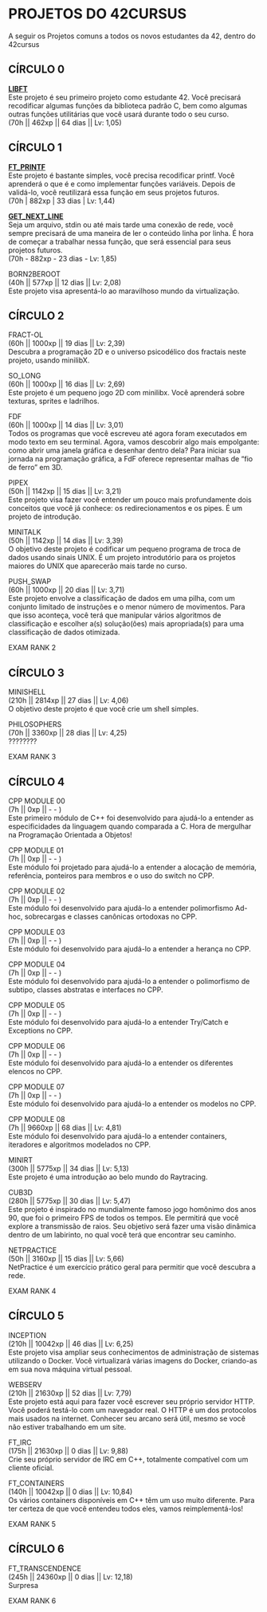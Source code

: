 <h1>PROJETOS DO 42CURSUS</h1>
A seguir os Projetos comuns a todos os novos estudantes da 42, dentro do 42cursus<br>
<h2>CÍRCULO 0</h2>


<b><a href="https://github.com/danielmourajc/42cursus/tree/main/01%20LIBFT">LIBFT</a></b><br>
Este projeto é seu primeiro projeto como estudante 42. Você precisará recodificar algumas funções da biblioteca padrão C, bem como algumas outras funções utilitárias que você usará durante todo o seu curso.<br>
(70h || 462xp || 64 dias || Lv: 1,05)

<h2>CÍRCULO 1</h2>

<b><a href="https://github.com/danielmourajc/42cursus/tree/main/02%20PRINTF">FT_PRINTF</a></b><br>
Este projeto é bastante simples, você precisa recodificar printf. Você aprenderá o que é e como implementar funções variáveis. Depois de validá-lo, você reutilizará essa função em seus projetos futuros.<br>
(70h | 882xp | 33 dias | Lv: 1,44)

<b><a href="https://github.com/danielmourajc/42cursus/tree/main/03%20GET_NEXT_LINE">GET_NEXT_LINE</a></b><br>
Seja um arquivo, stdin ou até mais tarde uma conexão de rede, você sempre precisará de uma maneira de ler o conteúdo linha por linha. É hora de começar a trabalhar nessa função, que será essencial para seus projetos futuros.<br>
(70h - 882xp - 23 dias - Lv: 1,85)

BORN2BEROOT<br>
(40h || 577xp || 12 dias || Lv: 2,08)<br>
Este projeto visa apresentá-lo ao maravilhoso mundo da virtualização.


<h2>CÍRCULO 2</h2>

FRACT-OL<br>
(60h || 1000xp || 19 dias || Lv: 2,39)<br>
Descubra a programação 2D e o universo psicodélico dos fractais neste projeto, usando minilibX.

SO_LONG<br>
(60h || 1000xp || 16 dias || Lv: 2,69)<br>
Este projeto é um pequeno jogo 2D com minilibx. Você aprenderá sobre texturas, sprites e ladrilhos.

FDF<br>
(60h || 1000xp || 14 dias || Lv: 3,01)<br>
Todos os programas que você escreveu até agora foram executados em modo texto em seu terminal. Agora, vamos descobrir algo mais empolgante: como abrir uma janela gráfica e desenhar dentro dela? Para iniciar sua jornada na programação gráfica, a FdF oferece representar malhas de “fio de ferro” em 3D.

PIPEX<br>
(50h || 1142xp || 15 dias || Lv: 3,21)<br>
Este projeto visa fazer você entender um pouco mais profundamente dois conceitos que você já conhece: os redirecionamentos e os pipes. É um projeto de introdução.

MINITALK<br>
(50h || 1142xp || 14 dias || Lv: 3,39)<br>
O objetivo deste projeto é codificar um pequeno programa de troca de dados usando sinais UNIX. É um projeto introdutório para os projetos maiores do UNIX que aparecerão mais tarde no curso.

PUSH_SWAP<br>
(60h || 1000xp || 20 dias || Lv: 3,71)<br>
Este projeto envolve a classificação de dados em uma pilha, com um conjunto limitado de instruções e o menor número de movimentos. Para que isso aconteça, você terá que manipular vários algoritmos de classificação e escolher a(s) solução(ões) mais apropriada(s) para uma classificação de dados otimizada.

EXAM RANK 2<br>

<h2>CÍRCULO 3</h2>

MINISHELL<br>
(210h || 2814xp || 27 dias || Lv: 4,06)<br>
O objetivo deste projeto é que você crie um shell simples.

PHILOSOPHERS<br>
(70h || 3360xp || 28 dias || Lv: 4,25)<br>
????????

EXAM RANK 3<br>

<h2>CÍRCULO 4</h2>

CPP MODULE 00<br>
(7h || 0xp || - - )<br>
Este primeiro módulo de C++ foi desenvolvido para ajudá-lo a entender as especificidades da linguagem quando comparada a C. Hora de mergulhar na Programação Orientada a Objetos!

CPP MODULE 01<br>
(7h || 0xp || - - )<br>
Este módulo foi projetado para ajudá-lo a entender a alocação de memória, referência, ponteiros para membros e o uso do switch no CPP.

CPP MODULE 02<br>
(7h || 0xp || - - )<br>
Este módulo foi desenvolvido para ajudá-lo a entender polimorfismo Ad-hoc, sobrecargas e classes canônicas ortodoxas no CPP.

CPP MODULE 03<br>
(7h || 0xp || - - )<br>
Este módulo foi desenvolvido para ajudá-lo a entender a herança no CPP.

CPP MODULE 04<br>
(7h || 0xp || - - )<br>
Este módulo foi desenvolvido para ajudá-lo a entender o polimorfismo de subtipo, classes abstratas e interfaces no CPP.

CPP MODULE 05<br>
(7h || 0xp || - - )<br>
Este módulo foi desenvolvido para ajudá-lo a entender Try/Catch e Exceptions no CPP.

CPP MODULE 06<br>
(7h || 0xp || - - )<br>
Este módulo foi desenvolvido para ajudá-lo a entender os diferentes elencos no CPP.

CPP MODULE 07<br>
(7h || 0xp || - - )<br>
Este módulo foi desenvolvido para ajudá-lo a entender os modelos no CPP.

CPP MODULE 08<br>
(7h || 9660xp || 68 dias || Lv: 4,81) <br>
Este módulo foi desenvolvido para ajudá-lo a entender containers, iteradores e algoritmos modelados no CPP.

MINIRT<br>
(300h || 5775xp || 34 dias || Lv: 5,13)<br>
Este projeto é uma introdução ao belo mundo do Raytracing.

CUB3D<br>
(280h || 5775xp || 30 dias || Lv: 5,47)<br>
Este projeto é inspirado no mundialmente famoso jogo homônimo dos anos 90, que foi o primeiro FPS de todos os tempos. Ele permitirá que você explore a transmissão de raios. Seu objetivo será fazer uma visão dinâmica dentro de um labirinto, no qual você terá que encontrar seu caminho.

NETPRACTICE<br>
(50h || 3160xp || 15 dias || Lv: 5,66)<br>
NetPractice é um exercício prático geral para permitir que você descubra a rede.

EXAM RANK 4<br>

<h2>CÍRCULO 5</h2>

INCEPTION<br>
(210h || 10042xp || 46 dias || Lv: 6,25)<br>
Este projeto visa ampliar seus conhecimentos de administração de sistemas utilizando o Docker. Você virtualizará várias imagens do Docker, criando-as em sua nova máquina virtual pessoal.

WEBSERV<br>
(210h || 21630xp || 52 dias || Lv: 7,79)<br>
Este projeto está aqui para fazer você escrever seu próprio servidor HTTP. Você poderá testá-lo com um navegador real. O HTTP é um dos protocolos mais usados na internet. Conhecer seu arcano será útil, mesmo se você não estiver trabalhando em um site.

FT_IRC<br>
(175h || 21630xp || 0 dias || Lv: 9,88)<br>
Crie seu próprio servidor de IRC em C++, totalmente compatível com um cliente oficial.

FT_CONTAINERS<br>
(140h || 10042xp || 0 dias || Lv: 10,84)<br>
Os vários containers disponíveis em C++ têm um uso muito diferente. Para ter certeza de que você entendeu todos eles, vamos reimplementá-los!

EXAM RANK 5<br>

<h2>CÍRCULO 6</h2>

FT_TRANSCENDENCE<br>
(245h || 24360xp || 0 dias || Lv: 12,18)<br>
Surpresa

EXAM RANK 6<br>
